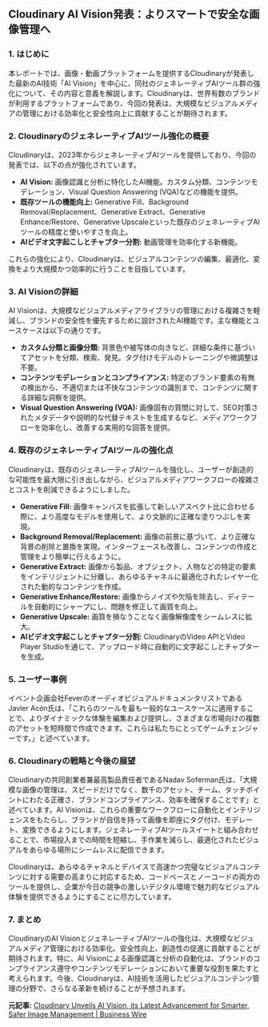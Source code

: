 ## Cloudinary AI Vision発表：よりスマートで安全な画像管理へ

### 1. はじめに

本レポートでは、画像・動画プラットフォームを提供するCloudinaryが発表した最新のAI技術「AI Vision」を中心に、同社のジェネレーティブAIツール群の強化について、その内容と意義を解説します。Cloudinaryは、世界有数のブランドが利用するプラットフォームであり、今回の発表は、大規模なビジュアルメディアの管理における効率化と安全性向上に貢献することが期待されます。

### 2. CloudinaryのジェネレーティブAIツール強化の概要

Cloudinaryは、2023年からジェネレーティブAIツールを提供しており、今回の発表では、以下の点が強化されています。

*   **AI Vision:** 画像認識と分析に特化したAI機能。カスタム分類、コンテンツモデレーション、Visual Question Answering (VQA)などの機能を提供。
*   **既存ツールの機能向上:** Generative Fill、Background Removal/Replacement、Generative Extract、Generative Enhance/Restore、Generative Upscaleといった既存のジェネレーティブAIツールの精度と使いやすさを向上。
*   **AIビデオ文字起こしとチャプター分割:** 動画管理を効率化する新機能。

これらの強化により、Cloudinaryは、ビジュアルコンテンツの編集、最適化、変換をより大規模かつ効率的に行うことを目指しています。

### 3. AI Visionの詳細

AI Visionは、大規模なビジュアルメディアライブラリの管理における複雑さを軽減し、ブランドの安全性を優先するために設計されたAI機能です。主な機能とユースケースは以下の通りです。

*   **カスタム分類と画像分類:** 背景色や被写体の向きなど、詳細な条件に基づいてアセットを分類、検索、発見。タグ付けモデルのトレーニングや微調整は不要。
*   **コンテンツモデレーションとコンプライアンス:** 特定のブランド要素の有無の検出から、不適切または不快なコンテンツの識別まで、コンテンツに関する詳細な洞察を提供。
*   **Visual Question Answering (VQA):** 画像固有の質問に対して、SEO対策されたメタデータや説明的な代替テキストを生成するなど、メディアワークフローを効率化し、改善する実用的な回答を提供。

### 4. 既存のジェネレーティブAIツールの強化点

Cloudinaryは、既存のジェネレーティブAIツールを強化し、ユーザーが創造的な可能性を最大限に引き出しながら、ビジュアルメディアワークフローの複雑さとコストを削減できるようにしました。

*   **Generative Fill:** 画像キャンバスを拡張して新しいアスペクト比に合わせる際に、より高度なモデルを使用して、より文脈的に正確な塗りつぶしを実現。
*   **Background Removal/Replacement:** 画像の前景に基づいて、より正確な背景の削除と置換を実現。インターフェースも改善し、コンテンツの作成と管理をより簡単に行えるように。
*   **Generative Extract:** 画像から製品、オブジェクト、人物などの特定の要素をインテリジェントに分離し、あらゆるチャネルに最適化されたレイヤー化された動的なコンテンツを作成。
*   **Generative Enhance/Restore:** 画像からノイズや欠陥を除去し、ディテールを自動的にシャープにし、問題を修正して画質を向上。
*   **Generative Upscale:** 画質を損なうことなく画像解像度をシームレスに拡大。
*   **AIビデオ文字起こしとチャプター分割:** CloudinaryのVideo APIとVideo Player Studioを通じて、アップロード時に自動的に文字起こしとチャプターを生成。

### 5. ユーザー事例

イベント企画会社FeverのオーディオビジュアルドキュメンタリストであるJavier Acón氏は、「これらのツールを最も一般的なユースケースに適用することで、よりダイナミックな体験を編集および提供し、さまざまな市場向けの複数のアセットを短時間で作成できます。これらは私たちにとってゲームチェンジャーです。」と述べています。

### 6. Cloudinaryの戦略と今後の展望

Cloudinaryの共同創業者兼最高製品責任者であるNadav Soferman氏は、「大規模な画像の管理は、スピードだけでなく、数千のアセット、チーム、タッチポイントにわたる正確さ、ブランドコンプライアンス、効率を確保することです」と述べています。AI Visionは、これらの重要なワークフローに自動化とインテリジェンスをもたらし、ブランドが自信を持って画像を即座にタグ付け、モデレート、変換できるようにします。ジェネレーティブAIツールスイートと組み合わせることで、市場投入までの時間を短縮し、手作業を減らし、最適化されたビジュアルをあらゆる場所にシームレスに配信できます。

Cloudinaryは、あらゆるチャネルとデバイスで高速かつ完璧なビジュアルコンテンツに対する需要の高まりに対応するため、コードベースとノーコードの両方のツールを提供し、企業が今日の競争の激しいデジタル環境で魅力的なビジュアル体験を提供できるようにすることに尽力しています。

### 7. まとめ

CloudinaryのAI VisionとジェネレーティブAIツールの強化は、大規模なビジュアルメディア管理における効率化、安全性向上、創造性の促進に貢献することが期待されます。特に、AI Visionによる画像認識と分析の自動化は、ブランドのコンプライアンス遵守やコンテンツモデレーションにおいて重要な役割を果たすと考えられます。今後、Cloudinaryは、AI技術を活用したビジュアルコンテンツ管理の分野で、さらなる革新を続けることが予想されます。


**元記事:** [Cloudinary Unveils AI Vision, its Latest Advancement for Smarter, Safer Image Management | Business Wire](https://www.businesswire.com/news/home/20250205803280/en/Cloudinary-Unveils-AI-Vision-its-Latest-Advancement-for-Smarter-Safer-Image-Management)